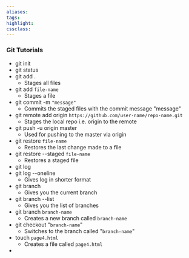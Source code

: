 ```yaml
---
aliases:  
tags:
highlight:  
cssclass:
---
```


### Git Tutorials
- git init 
- git status
- git add . 
	- Stages all files
- git add  `file-name`
	- Stages a file 
- git commit -m `"message"`
	- Commits the staged files with the commit message "message"
- git remote add origin `https://github.com/user-name/repo-name.git`
	- Stages the local repo i.e. origin to the remote
- git push -u origin master
	- Used for pushing to the master via origin
- git restore `file-name`
	- Restores the last change made to a file
- git restore --staged `file-name`
	- Restores a staged file
- git log
- git log --oneline
	- Gives log in shorter format
- git branch
	- Gives you the current branch
- git branch --list
	- Gives you the list of branches
- git branch `branch-name`
	- Creates a new branch called `branch-name`
- git checkout "`branch-name`"
	- Switches to the branch called "`branch-name`"
- touch `page4.html`
	- Creates a file called `page4.html`
- 